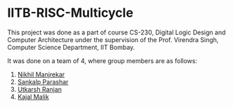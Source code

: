 # IITB-RISC-Multicycle
This project was done as a part of course CS-230, Digital Logic Design and Computer Architecture under the supervision of the Prof. Virendra Singh, Computer Science Department, IIT Bombay. 

It was done on a team of 4, where group members are as follows:
1. [Nikhil Manjrekar]()
2. [Sankalp Parashar]()
3. [Utkarsh Ranjan]()
4. [Kajal Malik]()

